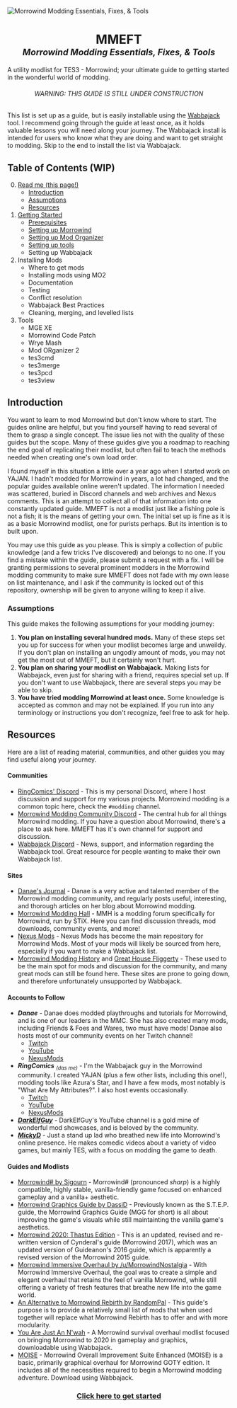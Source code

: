 ![Morrowind Modding Essentials, Fixes, & Tools](https://media.discordapp.net/attachments/759128899338108940/917910527676645406/MMEFT-Thumbnail.png?width=1191&height=670)
<h1 align="center">MMEFT<br /><sup><sup align="center"><em><strong>M</strong>orrowind <strong>M</strong>odding <strong>E</strong>ssentials, <strong>F</strong>ixes, & <strong>T</strong>ools</em></sup></sup></h1>

A utility modlist for TES3 - Morrowind; your ultimate guide to getting started in the wonderful world of modding.

<h6 align="center">WARNING: THIS GUIDE IS STILL UNDER CONSTRUCTION</h6>

This list is set up as a guide, but is easily installable using the [Wabbajack](https://www.wabbajack.org) tool. I recommend going through the guide at least once, as it holds valuable lessons you will need along your journey. The Wabbajack install is intended for users who know what they are doing and want to get straight to modding. Skip to the end to install the list via Wabbajack.

## Table of Contents (WIP)
0. [Read me (this page!)]()
    - [Introduction](#introduction)
    - [Assumptions](#assumptions)
    - [Resources](#resources)
1. [Getting Started](https://github.com/RingComics/MMEFT/wiki/Getting-Started)
    - [Prerequisites](https://github.com/RingComics/MMEFT/wiki/Getting-Started#prerequisites)
    - [Setting up Morrowind](https://github.com/RingComics/MMEFT/wiki/Getting-Started#setting-up-morrowind)
    - [Setting up Mod Organizer](https://github.com/RingComics/MMEFT/wiki/Getting-Started#setting-up-mod-organizer)
    - [Setting up tools](https://github.com/RingComics/MMEFT/wiki/Getting-Started#setting-up-tools)
    - Setting up Wabbajack
2. Installing Mods
    - Where to get mods
    - Installing mods using MO2
    - Documentation
    - Testing
    - Conflict resolution
    - Wabbajack Best Practices
    - Cleaning, merging, and levelled lists
3. Tools
    - MGE XE
    - Morrowind Code Patch
    - Wrye Mash
    - Mod ORganizer 2
    - tes3cmd
    - tes3merge
    - tes3pcd
    - tes3view

## Introduction

You want to learn to mod Morrowind but don't know where to start. The guides online are helpful, but you find yourself having to read several of them to grasp a single concept. The issue lies not with the quality of these guides but the scope. Many of these guides give you a roadmap to reaching the end goal of replicating their modlist, but often fail to teach the methods needed when creating one's own load order.

I found myself in this situation a little over a year ago when I started work on YAJAN. I hadn't modded for Morrowind in years, a lot had changed, and the popular guides available online weren't updated. The information I needed was scattered, buried in Discord channels and web archives and Nexus comments. This is an attempt to collect all of that information into one constantly updated guide. MMEFT is not a modlist just like a fishing pole is not a fish; it is the means of getting your own. The initial set up is fine as it is as a basic Morrowind modlist, one for purists perhaps. But its intention is to built upon. 

You may use this guide as you please. This is simply a collection of public knowledge (and a few tricks I've discovered) and belongs to no one. If you find a mistake within the guide, please submit a request with a fix. I will be granting permissions to several prominent modders in the Morrowind modding community to make sure MMEFT does not fade with my own lease on list maintenance, and I ask if the community is locked out of this repository, ownership will be given to anyone willing to keep it alive.

### Assumptions

This guide makes the following assumptions for your modding journey:

1. **You plan on installing several hundred mods.** Many of these steps set you up for success for when your modlist becomes large and unweildy. If you don't plan on installing an ungodly amount of mods, you may not get the most out of MMEFT, but it certainly won't hurt.
2. **You plan on sharing your modlist on Wabbajack.** Making lists for Wabbajack, even just for sharing with a friend, requires special set up. If you don't want to use Wabbajack, there are several steps you may be able to skip.
3. **You have tried modding Morrowind at least once.** Some knowledge is accepted as common and may not be explained. If you run into any terminology or instructions you don't recognize, feel free to ask for help.

## Resources

Here are a list of reading material, communities, and other guides you may find useful along your journey.
#### Communities
- [RingComics' Discord](https://discord.gg/6wusMF6) - This is my personal Discord, where I host discussion and support for my various projects. Morrowind modding is a common topic here, check the `#modding` channel.
- [Morrowind Modding Community Discord](https://discord.gg//morrowindmoddingcommunity) - The central hub for all things Morrowind modding. If you have a question about Morrowind, there's a place to ask here. MMEFT has it's own channel for support and discussion.
- [Wabbajack Discord]() - News, support, and information regarding the Wabbajack tool. Great resource for people wanting to make their own Wabbajack list.

#### Sites
- [Danae's Journal](https://danaeplays.thenet.sk/) - Danae is a very active and talented member of the Morrowind modding community, and regularly posts useful, interesting, and thorough articles on her blog about Morrowind modding.
- [Morrowind Modding Hall](https://mw.moddinghall.com/) - MMH is a modding forum specifically for Morrowind, run by STiX. Here you can find discussion threads, mod downloads, community events, and more!
- [Nexus Mods]() - Nexus Mods has become the main repository for Morrowind Mods. Most of your mods will likely be sourced from here, especially if you want to make a Wabbajack list.
- [Morrowind Modding History]() and [Great House Fliggerty]() - These used to be the main spot for mods and discussion for the community, and many great mods can still be found here. These sites are prone to going down, and therefore unfortunately unsupported by Wabbajack.

#### Accounts to Follow
- ***Danae*** - Danae does modded playthroughs and tutorials for Morrowind, and is one of our leaders in the MMC. She has also created many mods, including Friends & Foes and Wares, two must have mods! Danae also hosts most of our community events on her Twitch channel!
  - [Twitch](https://www.twitch.tv/danaeplays)
  - [YouTube](https://www.youtube.com/user/terdanae)
  - [NexusMods](https://www.nexusmods.com/morrowind/users/1233897?tab=user+files)
- ***RingComics*** *<sub>(das me)</sub>* - I'm the Wabbajack guy in the Morrowind community. I created YAJAN (plus a few other lists, including this one!), modding tools like Azura's Star, and I  have a few mods, most notably is "What Are My Attributes?". I also host events occasionally.
  - [Twitch](https://www.twitch.tv/ringcomics)
  - [YouTube](https://www.youtube.com/channel/UCif_YWnOGA1HLlkH_4rvIwA)
  - [NexusMods](https://www.nexusmods.com/morrowind/users/42343935?tab=user+files)
- ***[DarkElfGuy](https://www.youtube.com/c/MorrowindModdingShowcases)*** - DarkElfGuy's YouTube channel is a gold mine of wonderful mod showcases, and is beloved by the community.
- ***[MickyD](https://www.youtube.com/c/MickyD)*** - Just a stand up lad who breathed new life into Morrowind's online presence. He makes comedic videos about a variety of video games, but mainly TES, with a focus on modding the game to death.

#### Guides and Modlists
- [Morrowind# by Sigourn](https://github.com/Sigourn/morrowind-sharp) - Morrowind# (pronounced *sharp*) is a highly compatible, highly stable, vanilla-friendly game focused on enhanced gameplay and a vanilla+ aesthetic. 
- [Morrowind Graphics Guide by DassiD](https://wiki.nexusmods.com/index.php/Morrowind_graphics_guide) - Previously known as the S.T.E.P. guide, the Morrowind Graphics Guide (MGG for short) is all about improving the game's visuals while still maintainting the vanilla game's aesthetics.
- [Morrowind 2020: Thastus Edition](https://github.com/Tyler799/Morrowind-2020/blob/master/Morrowind_2020.md) - This is an updated, revised and re-written version of Cynderal's guide (Morrowind 2017), which was an updated version of Guideanon's 2016 guide, which is apparently a revised version of the Morrowind 2015 guide.
- [Morrowind Immersive Overhaul by /u/MorrowindNostalgia](https://docs.google.com/document/d/19n-4coZka9hcvzaufWSuv-SVbwHplXyhCE7BAhuzxUA/edit) - With Morrowind Immersive Overhaul, the goal was to create a simple and elegant overhaul that retains the feel of vanilla Morrowind, while still offering a variety of fresh features that breathe new life into the game world. 
- [An Alternative to Morrowind Rebirth by RandomPal](https://www.nexusmods.com/morrowind/mods/48812) - This guide's purpose is to provide a relatively small list of mods that when used together will replace what Morrowind Rebirth has to offer and with more modularity.
- [You Are Just An N'wah](https://github.com/RingComics/yajan) - A Morrowind survival overhaul modlist focused on bringing Morrowind to 2020 in gameplay and graphics, downloadable using Wabbajack.
- [MOISE](https://www.fgsmodlists.com/moise/readme/) - Morrowind Overall Improvement Suite Enhanced (MOISE) is a basic, primarily graphical overhaul for Morrowind GOTY edition. It includes all of the necessities required to begin a Morrowind modding adventure. Download using Wabbajack.

<h3 align="Center"><a href="https://github.com/RingComics/MMEFT/wiki/Getting-Started">Click here to get started</a></h3>
